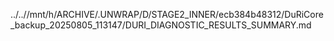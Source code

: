 ../..//mnt/h/ARCHIVE/.UNWRAP/D/STAGE2_INNER/ecb384b48312/DuRiCore_backup_20250805_113147/DURI_DIAGNOSTIC_RESULTS_SUMMARY.md